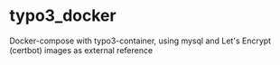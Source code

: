 # typo3_docker
Docker-compose with typo3-container, using mysql and Let's Encrypt (certbot) images as external reference
